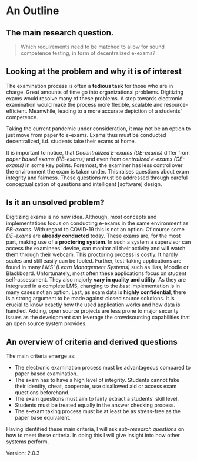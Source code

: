 # An Outline

## The main research question.

> Which requirements need to be matched to allow for sound competence testing, in form of decentralized e-exams?

## Looking at the problem and why it is of interest

The examination process is often a **tedious task** for those who are in charge. Great amounts of time go into organizational problems. Digitizing exams would resolve many of these problems. A step towards electronic examination would make the process more flexible, scalable and resource-efficient. Meanwhile, leading to a more accurate depiction of a students' competence.

Taking the current pandemic under consideration, it may not be an option to just move from paper to e-exams. Exams thus must be conducted decentralized, i.d. students take their exams at home.

It is important to notice, that _Decentralized E-exams (DE-exams)_ differ from _paper based exams (PB-exams)_ and even from _centralized e-exams (CE-exams)_ in some key points. Foremost, the examiner has less control over the environment the exam is taken under. This raises questions about exam integrity and fairness. These questions must be addressed through careful conceptualization of questions and intelligent [software] design.

## Is it an unsolved problem?

Digitizing exams is no new idea. Although, most concepts and implementations focus on conducting e-exams in the same environment as _PB-exams_. With regard to COVID-19 this is not an option. Of course some _DE-exams_ are **already conducted** today. These exams are, for the most part, making use of a **proctoring system**. In such a system a supervisor can access the examinees' device, can monitor all their activity and will watch them through their webcam. This proctoring process is costly. It hardly scales and still easily can be fooled.
Further, test-taking applications are found in many _LMS' (Learn Management Systems)_ such as Ilias, Moodle or Blackboard. Unfortunately, most often these applications focus on student self-assessment. They also majorly **vary in quality and utility**. As they are integrated in a complete LMS, changing to the _best_ implementation is in many cases not an option.
Last, as exam data is **highly confidential**, there is a strong argument to be made against closed source solutions. It is crucial to know exactly how the used application works and how data is handled. Adding, open source projects are less prone to major security issues as the development can leverage the crowdsourcing capabilities that an open source system provides.

## An overview of criteria and derived questions

The main criteria emerge as:

- The electronic examination process must be advantageous compared to paper based examination.
- The exam has to have a high level of integrity. Students cannot fake their identity, cheat, cooperate, use disallowed aid or access exam questions beforehand.
- The exam questions must aim to fairly extract a students' skill level.
- Students must be treated equally in the answer checking process.
- The e-exam taking process must be at least be as stress-free as the paper base equivalent.

Having identified these main criteria, I will ask _sub-research questions_ on how to meet these criteria. In doing this I will give insight into how other systems perform.

Version: 2.0.3
